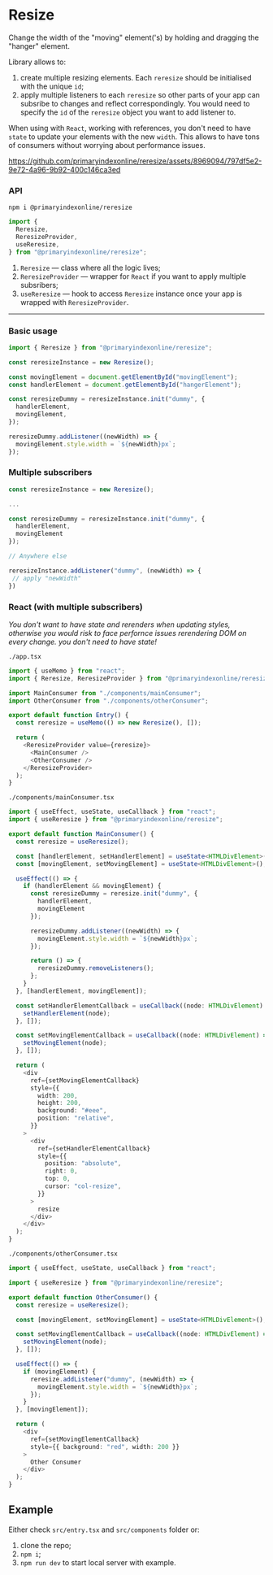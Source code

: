 # Resize

Change the width of the "moving" element('s) by holding and dragging the "hanger" element.

Library allows to:

1. create multiple resizing elements. Each `reresize` should be initialised with the unique `id`;
2. apply multiple listeners to each `reresize` so other parts of your app can subsribe to changes and reflect correspondingly. You would need to specify the `id` of the `reresize` object you want to add listener to.

When using with `React`, working with references, you don't need to have `state` to update your elements with the new `width`. This allows to have tons of consumers without worrying about performance issues.

https://github.com/primaryindexonline/reresize/assets/8969094/797df5e2-9e72-4a96-9b92-400c146ca3ed

### API

```
npm i @primaryindexonline/reresize
```

```ts
import {
  Reresize,
  ReresizeProvider,
  useReresize,
} from "@primaryindexonline/reresize";
```

1. `Reresize` — class where all the logic lives;
2. `ReresizeProvider` — wrapper for `React` if you want to apply multiple subsribers;
3. `useReresize` — hook to access `Reresize` instance once your app is wrapped with `ReresizeProvider`.

---

### Basic usage

```ts
import { Reresize } from "@primaryindexonline/reresize";

const reresizeInstance = new Reresize();

const movingElement = document.getElementById("movingElement");
const handlerElement = document.getElementById("hangerElement");

const reresizeDummy = reresizeInstance.init("dummy", {
  handlerElement,
  movingElement,
});

reresizeDummy.addListener((newWidth) => {
  movingElement.style.width = `${newWidth}px`;
});
```

### Multiple subscribers

```ts
const reresizeInstance = new Reresize();

...

const reresizeDummy = reresizeInstance.init("dummy", {
  handlerElement,
  movingElement
});

// Anywhere else

reresizeInstance.addListener("dummy", (newWidth) => {
 // apply "newWidth"
})
```

### React (with multiple subscribers)

_You don't want to have state and rerenders when updating styles, otherwise you would risk to face perfornce issues rerendering DOM on every change.
you don't need to have state!_

`./app.tsx`

```ts
import { useMemo } from "react";
import { Reresize, ReresizeProvider } from "@primaryindexonline/reresize";

import MainConsumer from "./components/mainConsumer";
import OtherConsumer from "./components/otherConsumer";

export default function Entry() {
  const reresize = useMemo(() => new Reresize(), []);

  return (
    <ReresizeProvider value={reresize}>
      <MainConsumer />
      <OtherConsumer />
    </ReresizeProvider>
  );
}
```

`./components/mainConsumer.tsx`

```ts
import { useEffect, useState, useCallback } from "react";
import { useReresize } from "@primaryindexonline/reresize";

export default function MainConsumer() {
  const reresize = useReresize();

  const [handlerElement, setHandlerElement] = useState<HTMLDivElement>();
  const [movingElement, setMovingElement] = useState<HTMLDivElement>();

  useEffect(() => {
    if (handlerElement && movingElement) {
      const reresizeDummy = reresize.init("dummy", {
        handlerElement,
        movingElement
      });

      reresizeDummy.addListener((newWidth) => {
        movingElement.style.width = `${newWidth}px`;
      });

      return () => {
        reresizeDummy.removeListeners();
      };
    }
  }, [handlerElement, movingElement]);

  const setHandlerElementCallback = useCallback((node: HTMLDivElement) => {
    setHandlerElement(node);
  }, []);

  const setMovingElementCallback = useCallback((node: HTMLDivElement) => {
    setMovingElement(node);
  }, []);

  return (
    <div
      ref={setMovingElementCallback}
      style={{
        width: 200,
        height: 200,
        background: "#eee",
        position: "relative",
      }}
    >
      <div
        ref={setHandlerElementCallback}
        style={{
          position: "absolute",
          right: 0,
          top: 0,
          cursor: "col-resize",
        }}
      >
        resize
      </div>
    </div>
  );
}

```

`./components/otherConsumer.tsx`

```ts
import { useEffect, useState, useCallback } from "react";

import { useReresize } from "@primaryindexonline/reresize";

export default function OtherConsumer() {
  const reresize = useReresize();

  const [movingElement, setMovingElement] = useState<HTMLDivElement>();

  const setMovingElementCallback = useCallback((node: HTMLDivElement) => {
    setMovingElement(node);
  }, []);

  useEffect(() => {
    if (movingElement) {
      reresize.addListener("dummy", (newWidth) => {
        movingElement.style.width = `${newWidth}px`;
      });
    }
  }, [movingElement]);

  return (
    <div
      ref={setMovingElementCallback}
      style={{ background: "red", width: 200 }}
    >
      Other Consumer
    </div>
  );
}
```

## Example

Either check `src/entry.tsx` and `src/components` folder or:

1. clone the repo;
2. `npm i`;
3. `npm run dev` to start local server with example.

